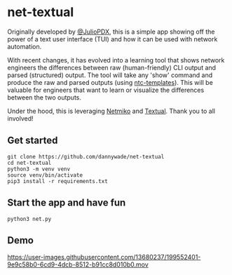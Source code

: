 # net-textual

Originally developed by [@JulioPDX](https://github.com/JulioPDX), this is a simple app showing off the power of a text user interface (TUI) and how it can be used with network automation.

With recent changes, it has evolved into a learning tool that shows network engineers the differences between raw (human-friendly) CLI output and parsed (structured) output. The tool will take any 'show' command and produce the raw and parsed outputs (using [ntc-templates](https://github.com/networktocode/ntc-templates)). This will be valuable for engineers that want to learn or visualize the differences between the two outputs.

Under the hood, this is leveraging [Netmiko](https://github.com/ktbyers/netmiko) and [Textual](https://textual.textualize.io/). Thank you to all involved!

## Get started

```shell
git clone https://github.com/dannywade/net-textual
cd net-textual
python3 -m venv venv
source venv/bin/activate
pip3 install -r requirements.txt
```

## Start the app and have fun

```shell
python3 net.py
```

## Demo


https://user-images.githubusercontent.com/13680237/199552401-9e9c58b0-6cd9-4dcb-8512-b91cc8d010b0.mov

